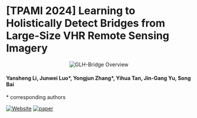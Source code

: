 # [TPAMI 2024] Learning to Holistically Detect Bridges from Large-Size VHR Remote Sensing Imagery 
<p align="center">
    <img src="https://i.imgur.com/waxVImv.png" alt="GLH-Bridge Overview">
</p>

#### Yansheng Li, Junwei Luo*, Yongjun Zhang*, Yihua Tan, Jin-Gang Yu, Song Bai
\* corresponding authors



[![Website](https://img.shields.io/badge/Project-Website-87CEEB)](https://luo-z13.github.io/GLH-Bridge-page/)
[![paper](https://img.shields.io/badge/TPAMI-Paper-<COLOR>.svg)](https://ieeexplore.ieee.org/document/10509806)



<!-- 

Thanks to the webpage template [colorful project](http://richzhang.github.io/colorization/). See how the webpage looks [here](https://richzhang.github.io/webpage-template).
 -->
